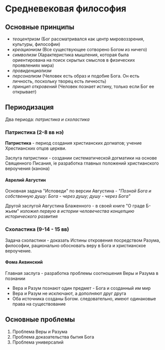 # Средневековая философия

## Основные принципы

- _теоцентризм_ (Бог рассматривался как центр мировоззрения, культуры, философии)
- _креационизм_ (Все существующее сотворено Богом из ничего)
- _символизм_ (Характеристика мышления, которая была ориентирована на поиск скрытых смыслов в физических проявлениях мира)
- _провиденциализм_
- _персонализм_ (Человек есть образ и подобие Бога. Он есть личность, поскольку творец есть личность)
- _принцип откровений_ (Человек познает истину, только если Бог ее открывает)

## Периодизация

Два периода: _патристика и схоластика_

### Патристика (2-8 вв нэ)

**Патристика** - период создания христианских догматов; учение Хрестианских отцов церкви.

Заслуга патристики - создании систематической догматики на основе Священного Писания, ie разработка главных положений христианского вероучения (канона)

#### Аврелий Августин

Основная задача "Исповеди" по версии Августина - _"Познай Бога и собственную душу: Бога - через душу; душу - через Бога"_

Другой заслугой Августина Блаженного - в своей книге "О граде Б-жьем" изложил _первую в истории человечества концепцию исторического развития_

### Схоластика (9-14 - 15 вв)

Задача схоластики - доказать Истины откровения посредством Разума, философии, рационально обосновать веру в Бога и христианское вероучение.

#### Фома Аквинский

Главная заслуга - разработка проблемы соотношения Веры и Разума в познании
- Вера и Разум познают один предмет - Бога и созданный им мир
- Вера и Разум не исключают, а дополняют друг друга
- Оба источника созданы Богом. следовательно, имеют одинаковые права на существование

## Основные проблемы

1. Проблема Веры и Разума
2. Проблема доказательства бытия Бога
3. Проблема универсалий
